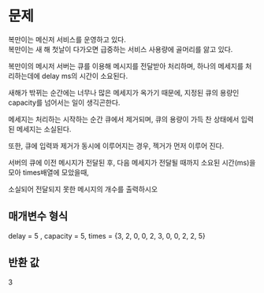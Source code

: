 # 문제

복만이는 메신저 서비스를 운영하고 있다.  
복만이는 새 해 첫날이 다가오면 급중하는 서비스 사용량에 골머리를 앓고 있다.

복만이의 메시저 서버는 큐를 이용해 메시지를 전달받아 처리하며, 하나의 메세지를 처리하는데에 delay ms의 시간이 소요된다.

새해가 밖뀌는 순간에는 너무나 많은 메세지가 옥가기 때문에, 지정된 큐의 용량인 capacity를 넘어서는 일이 생긱곤한다.

메세지는 처리하는 시작하는 순간 큐에서 제거되며, 큐의 용량이 가득 찬 상태에서 입력된 메세지는 소실된다.

또한, 큐에 입력꽈 제거가 동시에 이루어지는 경우, 젝거가 먼저 이루어 진다.

서버의 큐에 이전 메시지가 전달된 후, 다음 메세지가 전달될 때까지 소요된 시간(ms)을 모아 times배열에 모았을때,

소실되어 전달되지 못한 메시지의 개수를 출력하시오

## 매개변수 형식

delay = 5 , capacity = 5, times = {3, 2, 0, 0, 2, 3, 0, 0, 2, 2, 5}

## 반환 값

3